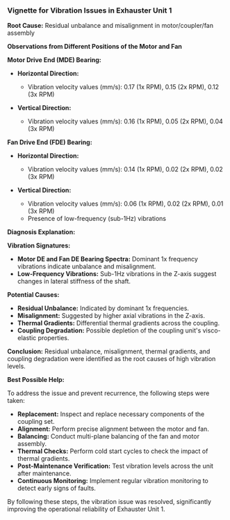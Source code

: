 ### Vignette for Vibration Issues in Exhauster Unit 1

**Root Cause:** Residual unbalance and misalignment in motor/coupler/fan assembly

**Observations from Different Positions of the Motor and Fan**

**Motor Drive End (MDE) Bearing:**

- **Horizontal Direction:**
  - Vibration velocity values (mm/s): 0.17 (1x RPM), 0.15 (2x RPM), 0.12 (3x RPM)

- **Vertical Direction:**
  - Vibration velocity values (mm/s): 0.16 (1x RPM), 0.05 (2x RPM), 0.04 (3x RPM)

**Fan Drive End (FDE) Bearing:**

- **Horizontal Direction:**
  - Vibration velocity values (mm/s): 0.14 (1x RPM), 0.02 (2x RPM), 0.02 (3x RPM)

- **Vertical Direction:**
  - Vibration velocity values (mm/s): 0.06 (1x RPM), 0.02 (2x RPM), 0.01 (3x RPM)
  - Presence of low-frequency (sub-1Hz) vibrations

**Diagnosis Explanation:**

**Vibration Signatures:**
- **Motor DE and Fan DE Bearing Spectra:** Dominant 1x frequency vibrations indicate unbalance and misalignment.
- **Low-Frequency Vibrations:** Sub-1Hz vibrations in the Z-axis suggest changes in lateral stiffness of the shaft.

**Potential Causes:**
- **Residual Unbalance:** Indicated by dominant 1x frequencies.
- **Misalignment:** Suggested by higher axial vibrations in the Z-axis.
- **Thermal Gradients:** Differential thermal gradients across the coupling.
- **Coupling Degradation:** Possible depletion of the coupling unit's visco-elastic properties.

**Conclusion:**
Residual unbalance, misalignment, thermal gradients, and coupling degradation were identified as the root causes of high vibration levels.

**Best Possible Help:**

To address the issue and prevent recurrence, the following steps were taken:

- **Replacement:** Inspect and replace necessary components of the coupling set.
- **Alignment:** Perform precise alignment between the motor and fan.
- **Balancing:** Conduct multi-plane balancing of the fan and motor assembly.
- **Thermal Checks:** Perform cold start cycles to check the impact of thermal gradients.
- **Post-Maintenance Verification:** Test vibration levels across the unit after maintenance.
- **Continuous Monitoring:** Implement regular vibration monitoring to detect early signs of faults.

By following these steps, the vibration issue was resolved, significantly improving the operational reliability of Exhauster Unit 1.
